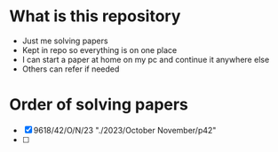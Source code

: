 # What is this repository

-   Just me solving papers
-   Kept in repo so everything is on one place
-   I can start a paper at home on my pc and continue it anywhere else
-   Others can refer if needed

# Order of solving papers

- [x] 9618/42/O/N/23 "./2023/October November/p42"
- [ ] 
